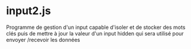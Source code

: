 # input2.js
Programme de gestion d'un input capable d'isoler et de stocker des mots clés puis de mettre à jour la valeur d'un input hidden qui sera utilisé pour envoyer /recevoir les données

